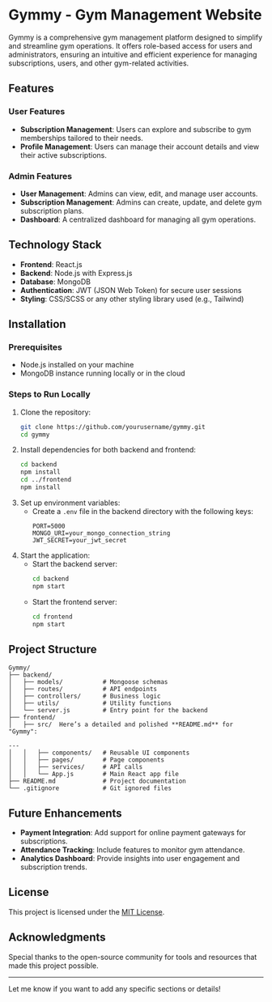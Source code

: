 # Gymmy - Gym Management Website  

Gymmy is a comprehensive gym management platform designed to simplify and streamline gym operations. It offers role-based access for users and administrators, ensuring an intuitive and efficient experience for managing subscriptions, users, and other gym-related activities.  

## Features  

### User Features  
- **Subscription Management**: Users can explore and subscribe to gym memberships tailored to their needs.  
- **Profile Management**: Users can manage their account details and view their active subscriptions.  

### Admin Features  
- **User Management**: Admins can view, edit, and manage user accounts.  
- **Subscription Management**: Admins can create, update, and delete gym subscription plans.  
- **Dashboard**: A centralized dashboard for managing all gym operations.  

## Technology Stack  
- **Frontend**: React.js  
- **Backend**: Node.js with Express.js  
- **Database**: MongoDB  
- **Authentication**: JWT (JSON Web Token) for secure user sessions  
- **Styling**: CSS/SCSS or any other styling library used (e.g., Tailwind)  

## Installation  

### Prerequisites  
- Node.js installed on your machine  
- MongoDB instance running locally or in the cloud  

### Steps to Run Locally  
1. Clone the repository:  
   ```bash  
   git clone https://github.com/yourusername/gymmy.git  
   cd gymmy  
   ```  
2. Install dependencies for both backend and frontend:  
   ```bash  
   cd backend  
   npm install  
   cd ../frontend  
   npm install  
   ```  
3. Set up environment variables:  
   - Create a `.env` file in the backend directory with the following keys:  
     ```env  
     PORT=5000  
     MONGO_URI=your_mongo_connection_string  
     JWT_SECRET=your_jwt_secret  
     ```  
4. Start the application:  
   - Start the backend server:  
     ```bash  
     cd backend  
     npm start  
     ```  
   - Start the frontend server:  
     ```bash  
     cd frontend  
     npm start  
     ```  

## Project Structure  
```  
Gymmy/  
├── backend/  
│   ├── models/           # Mongoose schemas  
│   ├── routes/           # API endpoints  
│   ├── controllers/      # Business logic  
│   ├── utils/            # Utility functions  
│   └── server.js         # Entry point for the backend  
├── frontend/  
│   ├── src/  Here’s a detailed and polished **README.md** for "Gymmy":  

---
│   │   ├── components/   # Reusable UI components  
│   │   ├── pages/        # Page components  
│   │   ├── services/     # API calls  
│   │   └── App.js        # Main React app file  
├── README.md             # Project documentation  
└── .gitignore            # Git ignored files  
```  

## Future Enhancements  
- **Payment Integration**: Add support for online payment gateways for subscriptions.  
- **Attendance Tracking**: Include features to monitor gym attendance.  
- **Analytics Dashboard**: Provide insights into user engagement and subscription trends.  

## License  
This project is licensed under the [MIT License](LICENSE).  

## Acknowledgments  
Special thanks to the open-source community for tools and resources that made this project possible.  

---

Let me know if you want to add any specific sections or details!
